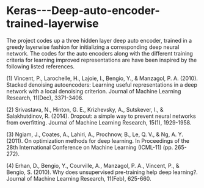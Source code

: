 # Keras---Deep-auto-encoder-trained-layerwise
The project codes up a three hidden layer deep auto encoder, trained in a greedy layerwise fashion for initializing a corresponding deep neural network.
The codes for the auto encoders along with the different training criteria for learning improved representations are have been inspired by the following listed references.

(1) Vincent, P., Larochelle, H., Lajoie, I., Bengio, Y., & Manzagol, P. A. (2010). Stacked denoising autoencoders: Learning useful representations in a deep network with a local denoising criterion. Journal of Machine Learning Research, 11(Dec), 3371-3408.

(2) Srivastava, N., Hinton, G. E., Krizhevsky, A., Sutskever, I., & Salakhutdinov, R. (2014). Dropout: a simple way to prevent neural networks from overfitting. Journal of Machine Learning Research, 15(1), 1929-1958.

(3) Ngiam, J., Coates, A., Lahiri, A., Prochnow, B., Le, Q. V., & Ng, A. Y. (2011). On optimization methods for deep learning. In Proceedings of the 28th International Conference on Machine Learning (ICML-11) (pp. 265-272).

(4) Erhan, D., Bengio, Y., Courville, A., Manzagol, P. A., Vincent, P., & Bengio, S. (2010). Why does unsupervised pre-training help deep learning?. Journal of Machine Learning Research, 11(Feb), 625-660.
